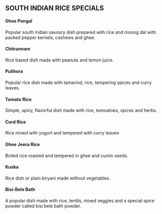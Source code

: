 ## SOUTH INDIAN RICE SPECIALS
#### Ghee Pongal 
Popular south Indian savoury dish prepared with rice and moong dal with
packed pepper kernels, cashews and ghee.
#### Chitrannam 
Rice based dish made with peanuts and lemon juice.
#### Pulihora 
Popular rice dish made with tamarind, rice, tempering spices and curry
leaves.
#### Tomato Rice 
Simple, spicy, flavorful dish made with rice, tomoatoes, spices and
herbs.
#### Curd Rice 
Rice mixed with yogurt and tempered with curry leaves
#### Ghee Jeera Rice 
Boiled rice roasted and tempered in ghee and cumin seeds.
#### Kuska 
Rice dish or plain biryani made without vegetables.
#### Bisi-Bele Bath 
A popular dish made with rice, lentils, mixed veggies and a special
spice powder called bisi bele bath powder.
